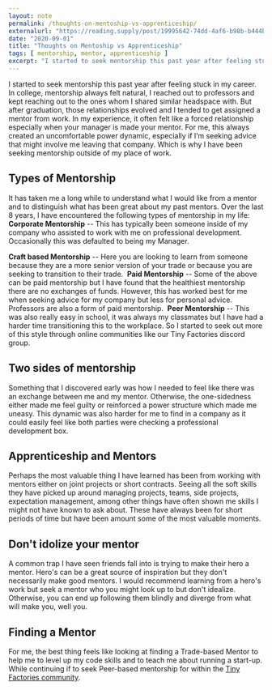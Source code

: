 ```yaml
---
layout: note
permalink: /thoughts-on-mentoship-vs-apprenticeship/
externalurl: "https://reading.supply/post/19995642-74dd-4af6-b98b-b444b1b00b49"
date: "2020-09-01"
title: "Thoughts on Mentoship vs Apprenticeship"
tags: [ mentorship, mentor, apprenticeship ]
excerpt: "I started to seek mentorship this past year after feeling stuck in my career."
---
```


I started to seek mentorship this past year after feeling stuck in my career. In college, mentorship always felt natural, I reached out to professors and kept reaching out to the ones whom I shared similar headspace with. But after graduation, those relationships evolved and I tended to get assigned a mentor from work. In my experience, it often felt like a forced relationship especially when your manager is made your mentor. For me, this always created an uncomfortable power dynamic, especially if I’m seeking advice that might involve me leaving that company. Which is why I have been seeking mentorship outside of my place of work.
﻿
## Types of Mentorship
It has taken me a long while to understand what I would like from a mentor and to distinguish what has been great about my past mentors. Over the last 8 years, I have encountered the following types of mentorship in my life:
﻿
**Corporate Mentorship** -- This has typically been someone inside of my company who assisted to work with me on professional development. Occasionally this was defaulted to being my Manager.

**Craft based Mentorship** -- Here you are looking to learn from someone because they are a more senior version of your trade or because you are seeking to transition to their trade.
﻿
**Paid Mentorship** -- Some of the above can be paid mentorship but I have found that the healthiest mentorship there are no exchanges of funds. However, this has worked best for me when seeking advice for my company but less for personal advice. Professors are also a form of paid mentorship.
﻿
**Peer Mentorship** -- This was also really easy in school, it was always my classmates but I have had a harder time transitioning this to the workplace. So I started to seek out more of this style through online communities like our Tiny Factories discord group.
﻿
## Two sides of mentorship 
Something that I discovered early was how I needed to feel like there was an exchange between me and my mentor. Otherwise, the one-sidedness either made me feel guilty or reinforced a power structure which made me uneasy. This dynamic was also harder for me to find in a company as it could easily feel like both parties were checking a professional development box.
﻿
## Apprenticeship and Mentors
Perhaps the most valuable thing I have learned has been from working with mentors either on joint projects or short contracts. Seeing all the soft skills they have picked up around managing projects, teams, side projects, expectation management, among other things have often shown me skills I might not have known to ask about. These have always been for short periods of time but have been amount some of the most valuable moments. 
﻿
## Don't idolize your mentor 
A common trap I have seen friends fall into is trying to make their hero a mentor. Hero's can be a great source of inspiration but they don't necessarily make good mentors. I would recommend learning from a hero's work but seek a mentor who you might look up to but don't idealize. Otherwise, you can end up following them blindly and diverge from what will make you, well you. 
﻿
## Finding a Mentor
For me, the best thing feels like looking at finding a Trade-based Mentor to help me to level up my code skills and to teach me about running a start-up. While continuing if to seek Peer-based mentorship for within the [Tiny Factories community](https://tinyfactores.space).